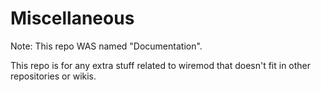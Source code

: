 # Miscellaneous

Note: This repo WAS named "Documentation".

This repo is for any extra stuff related to wiremod that doesn't fit in other repositories or wikis.
